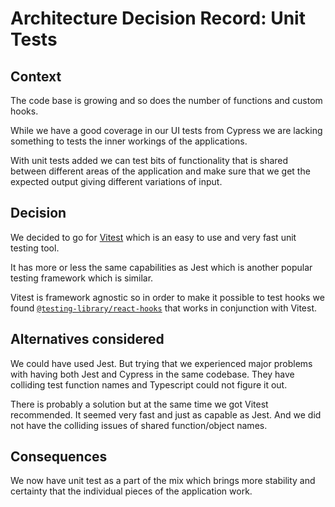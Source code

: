# Architecture Decision Record: Unit Tests

## Context

The code base is growing and so does the number of functions and custom hooks.

While we have a good coverage in our UI tests from Cypress we are lacking
something to tests the inner workings of the applications.

With unit tests added we can test bits of functionality that is shared
between different areas of the application and make sure that we get the
expected output giving different variations of input.

## Decision

We decided to go for [Vitest](https://vitest.dev/) which is an easy to use and very fast
unit testing tool.

It has more or less the same capabilities as Jest
which is another popular testing framework which is similar.

Vitest is framework agnostic so in order to make it possible to test hooks
we found [`@testing-library/react-hooks`](https://react-hooks-testing-library.com/) that works in conjunction with Vitest.

## Alternatives considered

We could have used Jest. But trying that we experienced major problems
with having both Jest and Cypress in the same codebase.
They have colliding test function names and Typescript could not figure it out.

There is probably a solution but at the same time we got Vitest recommended.
It seemed very fast and just as capable as Jest. And we did not have the
colliding issues of shared function/object names.

## Consequences

We now have unit test as a part of the mix which brings more stability
and certainty that the individual pieces of the application work.
